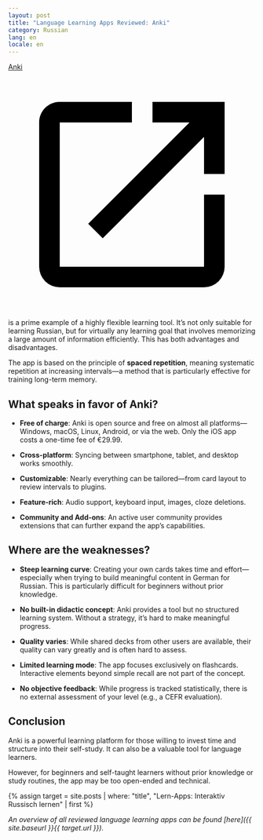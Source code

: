 ```yaml
---
layout: post
title: "Language Learning Apps Reviewed: Anki"
category: Russian
lang: en
locale: en
---
```


<a class="inline-flex items-center" href="https://apps.ankiweb.net/" target="_blank" rel="noopener noreferrer">Anki<svg class="dark:fill-fuchsia-500 fill-blue-500 h-[1.1em] w-auto ml-0.5" xmlns="http://www.w3.org/2000/svg" viewBox="0 0 24 24"><title>anki-webpage</title><path d="M14,3V5H17.59L7.76,14.83L9.17,16.24L19,6.41V10H21V3M19,19H5V5H12V3H5C3.89,3 3,3.9 3,5V19A2,2 0 0,0 5,21H19A2,2 0 0,0 21,19V12H19V19Z" /></svg></a> is a prime example of a highly flexible learning tool. It’s not only suitable for learning Russian, but for virtually any learning goal that involves memorizing a large amount of information efficiently. This has both advantages and disadvantages.

The app is based on the principle of **spaced repetition**, meaning systematic repetition at increasing intervals—a method that is particularly effective for training long-term memory.

## What speaks in favor of Anki?

- **Free of charge**: Anki is open source and free on almost all platforms—Windows, macOS, Linux, Android, or via the web. Only the iOS app costs a one-time fee of €29.99.

- **Cross-platform**: Syncing between smartphone, tablet, and desktop works smoothly.

- **Customizable**: Nearly everything can be tailored—from card layout to review intervals to plugins.

- **Feature-rich**: Audio support, keyboard input, images, cloze deletions.

- **Community and Add-ons**: An active user community provides extensions that can further expand the app’s capabilities.

## Where are the weaknesses?

- **Steep learning curve**: Creating your own cards takes time and effort—especially when trying to build meaningful content in German for Russian. This is particularly difficult for beginners without prior knowledge.

- **No built-in didactic concept**: Anki provides a tool but no structured learning system. Without a strategy, it’s hard to make meaningful progress.

- **Quality varies**: While shared decks from other users are available, their quality can vary greatly and is often hard to assess.

- **Limited learning mode**: The app focuses exclusively on flashcards. Interactive elements beyond simple recall are not part of the concept.

- **No objective feedback**: While progress is tracked statistically, there is no external assessment of your level (e.g., a CEFR evaluation).

## Conclusion

Anki is a powerful learning platform for those willing to invest time and structure into their self-study. It can also be a valuable tool for language learners.

However, for beginners and self-taught learners without prior knowledge or study routines, the app may be too open-ended and technical.

{% assign target = site.posts | where: "title", "Lern-Apps: Interaktiv Russisch lernen" | first %}

_An overview of all reviewed language learning apps can be found [here]({{ site.baseurl }}{{ target.url }})._
